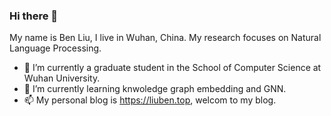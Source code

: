 ### Hi there 👋

<!--
**LB0828/LB0828** is a ✨ _special_ ✨ repository because its `README.md` (this file) appears on your GitHub profile.

Here are some ideas to get you started:

- 🔭 I’m currently working on ...
- 🌱 I’m currently learning ...
- 👯 I’m looking to collaborate on ...
- 🤔 I’m looking for help with ...
- 💬 Ask me about ...
- 📫 How to reach me: ...
- 😄 Pronouns: ...
- ⚡ Fun fact: ...
-->
My name is Ben Liu, I live in Wuhan, China. My research focuses on Natural Language Processing.
- 🔭 I’m currently a graduate student in the School of Computer Science at Wuhan University.
- 🌱 I’m currently learning knwoledge graph embedding and GNN.
- 📫 My personal blog is https://liuben.top, welcom to my blog.
